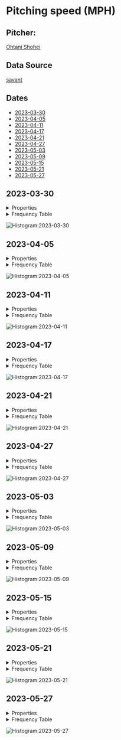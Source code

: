 # Pitching speed (MPH)

## Pitcher:

[Ohtani Shohei](https://www.mlb.com/player/shohei-ohtani-660271)

## Data Source

[savant](https://baseballsavant.mlb.com/)

## Dates

- [2023-03-30](#2023-03-30)
- [2023-04-05](#2023-04-05)
- [2023-04-11](#2023-04-11)
- [2023-04-17](#2023-04-17)
- [2023-04-21](#2023-04-21)
- [2023-04-27](#2023-04-27)
- [2023-05-03](#2023-05-03)
- [2023-05-09](#2023-05-09)
- [2023-05-15](#2023-05-15)
- [2023-05-21](#2023-05-21)
- [2023-05-27](#2023-05-27)

## 2023-03-30

<details><summary>Properties</summary>

|Property|Value|
|:---|---:|
|ClassRange|5|
|Max|100|
|Min|76|
|DataRange|24|
|Mode|82.5|
|Mean|89.1|
|Median|86|
|FirstQuartile|83.5|
|ThirdQuartile|96.5|
|InterQuartileRange|13|
|QuartileDeviation|6.5|
</details>

<details><summary>Frequency Table</summary>

|Class|Frequency|RelativeFrequency|ClassValue|ClassValue * Frequency|
|:---:|:---:|:---:|:---:|---:|
|75 ~ 80|2|0.02|77.5|155.0|
|80 ~ 85|33|0.35|82.5|2,722.5|
|85 ~ 90|23|0.25|87.5|2,012.5|
|90 ~ 95|5|0.05|92.5|462.5|
|95 ~ 100|29|0.31|97.5|2,827.5|
|100 ~ 105|1|0.01|102.5|102.5|
|Total|93|1.00|---|8,282.5|
|Mean|---|---|---|89.1|
</details>



![Histogram:2023-03-30](img/HistogramOhtaniShohei2023-03-30.png)


## 2023-04-05

<details><summary>Properties</summary>

|Property|Value|
|:---|---:|
|ClassRange|5|
|Max|98|
|Min|74|
|DataRange|24|
|Mode|82.5|
|Mean|88.2|
|Median|86|
|FirstQuartile|83|
|ThirdQuartile|94|
|InterQuartileRange|11|
|QuartileDeviation|5.5|
</details>

<details><summary>Frequency Table</summary>

|Class|Frequency|RelativeFrequency|ClassValue|ClassValue * Frequency|
|:---:|:---:|:---:|:---:|---:|
|70 ~ 75|1|0.01|72.5|72.5|
|75 ~ 80|5|0.05|77.5|387.5|
|80 ~ 85|40|0.36|82.5|3,300.0|
|85 ~ 90|22|0.20|87.5|1,925.0|
|90 ~ 95|17|0.15|92.5|1,572.5|
|95 ~ 100|26|0.23|97.5|2,535.0|
|Total|111|1.00|---|9,792.5|
|Mean|---|---|---|88.2|
</details>



![Histogram:2023-04-05](img/HistogramOhtaniShohei2023-04-05.png)


## 2023-04-11

<details><summary>Properties</summary>

|Property|Value|
|:---|---:|
|ClassRange|5|
|Max|98|
|Min|73|
|DataRange|25|
|Mode|82.5|
|Mean|86.7|
|Median|83|
|FirstQuartile|82|
|ThirdQuartile|93|
|InterQuartileRange|11|
|QuartileDeviation|5.5|
</details>

<details><summary>Frequency Table</summary>

|Class|Frequency|RelativeFrequency|ClassValue|ClassValue * Frequency|
|:---:|:---:|:---:|:---:|---:|
|70 ~ 75|2|0.02|72.5|145.0|
|75 ~ 80|2|0.02|77.5|155.0|
|80 ~ 85|51|0.55|82.5|4,207.5|
|85 ~ 90|6|0.07|87.5|525.0|
|90 ~ 95|15|0.16|92.5|1,387.5|
|95 ~ 100|16|0.17|97.5|1,560.0|
|Total|92|1.00|---|7,980.0|
|Mean|---|---|---|86.7|
</details>



![Histogram:2023-04-11](img/HistogramOhtaniShohei2023-04-11.png)


## 2023-04-17

<details><summary>Properties</summary>

|Property|Value|
|:---|---:|
|ClassRange|5|
|Max|98|
|Min|78|
|DataRange|20|
|Mode|82.5|
|Mean|87.7|
|Median|85|
|FirstQuartile|82|
|ThirdQuartile|91|
|InterQuartileRange|9|
|QuartileDeviation|4.5|
</details>

<details><summary>Frequency Table</summary>

|Class|Frequency|RelativeFrequency|ClassValue|ClassValue * Frequency|
|:---:|:---:|:---:|:---:|---:|
|75 ~ 80|1|0.03|77.5|77.5|
|80 ~ 85|14|0.45|82.5|1,155.0|
|85 ~ 90|5|0.16|87.5|437.5|
|90 ~ 95|5|0.16|92.5|462.5|
|95 ~ 100|6|0.19|97.5|585.0|
|Total|31|1.00|---|2,717.5|
|Mean|---|---|---|87.7|
</details>



![Histogram:2023-04-17](img/HistogramOhtaniShohei2023-04-17.png)


## 2023-04-21

<details><summary>Properties</summary>

|Property|Value|
|:---|---:|
|ClassRange|5|
|Max|100|
|Min|68|
|DataRange|32|
|Mode|82.5|
|Mean|87.5|
|Median|86.5|
|FirstQuartile|83|
|ThirdQuartile|91|
|InterQuartileRange|8|
|QuartileDeviation|4|
</details>

<details><summary>Frequency Table</summary>

|Class|Frequency|RelativeFrequency|ClassValue|ClassValue * Frequency|
|:---:|:---:|:---:|:---:|---:|
|65 ~ 70|1|0.01|67.5|67.5|
|70 ~ 75|2|0.02|72.5|145.0|
|75 ~ 80|9|0.09|77.5|697.5|
|80 ~ 85|28|0.27|82.5|2,310.0|
|85 ~ 90|25|0.25|87.5|2,187.5|
|90 ~ 95|20|0.20|92.5|1,850.0|
|95 ~ 100|16|0.16|97.5|1,560.0|
|100 ~ 105|1|0.01|102.5|102.5|
|Total|102|1.00|---|8,920.0|
|Mean|---|---|---|87.5|
</details>



![Histogram:2023-04-21](img/HistogramOhtaniShohei2023-04-21.png)


## 2023-04-27

<details><summary>Properties</summary>

|Property|Value|
|:---|---:|
|ClassRange|5|
|Max|101|
|Min|70|
|DataRange|31|
|Mode|82.5|
|Mean|88.0|
|Median|87|
|FirstQuartile|82|
|ThirdQuartile|95|
|InterQuartileRange|13|
|QuartileDeviation|6.5|
</details>

<details><summary>Frequency Table</summary>

|Class|Frequency|RelativeFrequency|ClassValue|ClassValue * Frequency|
|:---:|:---:|:---:|:---:|---:|
|70 ~ 75|4|0.04|72.5|290.0|
|75 ~ 80|6|0.06|77.5|465.0|
|80 ~ 85|31|0.33|82.5|2,557.5|
|85 ~ 90|15|0.16|87.5|1,312.5|
|90 ~ 95|12|0.13|92.5|1,110.0|
|95 ~ 100|23|0.25|97.5|2,242.5|
|100 ~ 105|2|0.02|102.5|205.0|
|Total|93|1.00|---|8,182.5|
|Mean|---|---|---|88.0|
</details>



![Histogram:2023-04-27](img/HistogramOhtaniShohei2023-04-27.png)


## 2023-05-03

<details><summary>Properties</summary>

|Property|Value|
|:---|---:|
|ClassRange|5|
|Max|100|
|Min|75|
|DataRange|25|
|Mode|82.5|
|Mean|89.4|
|Median|86|
|FirstQuartile|84|
|ThirdQuartile|97|
|InterQuartileRange|13|
|QuartileDeviation|6.5|
</details>

<details><summary>Frequency Table</summary>

|Class|Frequency|RelativeFrequency|ClassValue|ClassValue * Frequency|
|:---:|:---:|:---:|:---:|---:|
|75 ~ 80|1|0.01|77.5|77.5|
|80 ~ 85|39|0.40|82.5|3,217.5|
|85 ~ 90|17|0.18|87.5|1,487.5|
|90 ~ 95|3|0.03|92.5|277.5|
|95 ~ 100|36|0.37|97.5|3,510.0|
|100 ~ 105|1|0.01|102.5|102.5|
|Total|97|1.00|---|8,672.5|
|Mean|---|---|---|89.4|
</details>



![Histogram:2023-05-03](img/HistogramOhtaniShohei2023-05-03.png)


## 2023-05-09

<details><summary>Properties</summary>

|Property|Value|
|:---|---:|
|ClassRange|5|
|Max|100|
|Min|76|
|DataRange|24|
|Mode|97.5|
|Mean|91.0|
|Median|93|
|FirstQuartile|85|
|ThirdQuartile|95|
|InterQuartileRange|10|
|QuartileDeviation|5|
</details>

<details><summary>Frequency Table</summary>

|Class|Frequency|RelativeFrequency|ClassValue|ClassValue * Frequency|
|:---:|:---:|:---:|:---:|---:|
|75 ~ 80|1|0.01|77.5|77.5|
|80 ~ 85|24|0.23|82.5|1,980.0|
|85 ~ 90|18|0.17|87.5|1,575.0|
|90 ~ 95|22|0.21|92.5|2,035.0|
|95 ~ 100|37|0.36|97.5|3,607.5|
|100 ~ 105|1|0.01|102.5|102.5|
|Total|103|1.00|---|9,377.5|
|Mean|---|---|---|91.0|
</details>



![Histogram:2023-05-09](img/HistogramOhtaniShohei2023-05-09.png)


## 2023-05-15

<details><summary>Properties</summary>

|Property|Value|
|:---|---:|
|ClassRange|5|
|Max|99|
|Min|77|
|DataRange|22|
|Mode|87.5|
|Mean|90.2|
|Median|89|
|FirstQuartile|86|
|ThirdQuartile|95|
|InterQuartileRange|9|
|QuartileDeviation|4.5|
</details>

<details><summary>Frequency Table</summary>

|Class|Frequency|RelativeFrequency|ClassValue|ClassValue * Frequency|
|:---:|:---:|:---:|:---:|---:|
|75 ~ 80|2|0.02|77.5|155.0|
|80 ~ 85|15|0.15|82.5|1,237.5|
|85 ~ 90|34|0.35|87.5|2,975.0|
|90 ~ 95|22|0.22|92.5|2,035.0|
|95 ~ 100|25|0.26|97.5|2,437.5|
|Total|98|1.00|---|8,840.0|
|Mean|---|---|---|90.2|
</details>



![Histogram:2023-05-15](img/HistogramOhtaniShohei2023-05-15.png)


## 2023-05-21

<details><summary>Properties</summary>

|Property|Value|
|:---|---:|
|ClassRange|5|
|Max|99|
|Min|79|
|DataRange|20|
|Mode|82.5|
|Mean|89.9|
|Median|90|
|FirstQuartile|84|
|ThirdQuartile|95|
|InterQuartileRange|11|
|QuartileDeviation|5.5|
</details>

<details><summary>Frequency Table</summary>

|Class|Frequency|RelativeFrequency|ClassValue|ClassValue * Frequency|
|:---:|:---:|:---:|:---:|---:|
|75 ~ 80|1|0.01|77.5|77.5|
|80 ~ 85|27|0.27|82.5|2,227.5|
|85 ~ 90|19|0.19|87.5|1,662.5|
|90 ~ 95|27|0.27|92.5|2,497.5|
|95 ~ 100|25|0.25|97.5|2,437.5|
|Total|99|1.00|---|8,902.5|
|Mean|---|---|---|89.9|
</details>



![Histogram:2023-05-21](img/HistogramOhtaniShohei2023-05-21.png)


## 2023-05-27

<details><summary>Properties</summary>

|Property|Value|
|:---|---:|
|ClassRange|5|
|Max|101|
|Min|79|
|DataRange|22|
|Mode|97.5|
|Mean|90.4|
|Median|91|
|FirstQuartile|84|
|ThirdQuartile|96|
|InterQuartileRange|12|
|QuartileDeviation|6|
</details>

<details><summary>Frequency Table</summary>

|Class|Frequency|RelativeFrequency|ClassValue|ClassValue * Frequency|
|:---:|:---:|:---:|:---:|---:|
|75 ~ 80|1|0.01|77.5|77.5|
|80 ~ 85|30|0.28|82.5|2,475.0|
|85 ~ 90|20|0.18|87.5|1,750.0|
|90 ~ 95|24|0.22|92.5|2,220.0|
|95 ~ 100|31|0.28|97.5|3,022.5|
|100 ~ 105|3|0.03|102.5|307.5|
|Total|109|1.00|---|9,852.5|
|Mean|---|---|---|90.4|
</details>



![Histogram:2023-05-27](img/HistogramOhtaniShohei2023-05-27.png)

